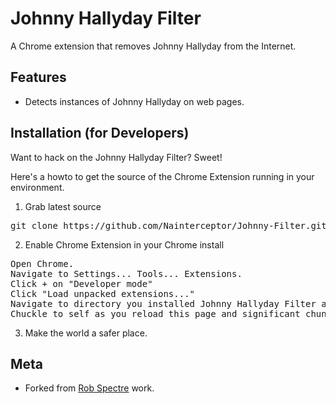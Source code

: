Johnny Hallyday Filter
================================

A Chrome extension that removes Johnny Hallyday from the Internet.


Features
--------------------------

* Detects instances of Johnny Hallyday on web pages.


Installation (for Developers)
-------------------------
Want to hack on the Johnny Hallyday Filter?  Sweet!

Here's a howto to get the source of the Chrome Extension running in your environment.

1) Grab latest source
<pre>
git clone https://github.com/Nainterceptor/Johnny-Filter.git
</pre>

2) Enable Chrome Extension in your Chrome install
<pre>
Open Chrome.
Navigate to Settings... Tools... Extensions.
Click + on "Developer mode"
Click "Load unpacked extensions..."
Navigate to directory you installed Johnny Hallyday Filter and click Open.
Chuckle to self as you reload this page and significant chunks of it suddenly disappear.
</pre>

3) Make the world a safer place.


Meta
-------------------------

* Forked from [Rob Spectre](http://brooklynhacker.com) work.
